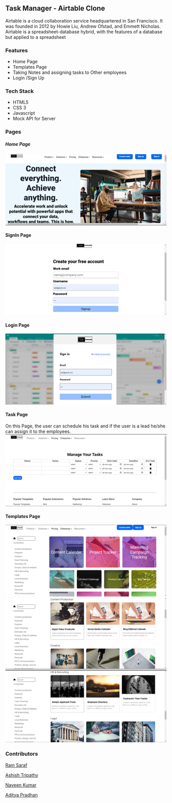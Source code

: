 ## Task Manager - Airtable Clone 
Airtable is a cloud collaboration service headquartered in San Francisco. It was founded in 2012 by Howie Liu, Andrew Ofstad, and Emmett Nicholas. Airtable is a spreadsheet-database hybrid, with the features of a database but applied to a spreadsheet

### Features
- Home Page
- Templates Page
- Taking Notes and assigning tasks to Other employees
- Login /Sign Up

### Tech Stack
- HTML5
- CSS 3
- Javascript
- Mock API for Server

### Pages
##### Home Page
<img src="./images/home.png">

#### SignIn Page
<img src="./images/siginin.png">

#### Login Page
<img src="./images/login.png">

#### Task Page
On this Page, the user can schedule his task and if the user is a lead he/she can assign it to the employees.
<img src="./images/task.png">

#### Templates Page
<img src="./images/templates.png">
<img src="./images/templates2.png">
<img src="./images/templates3.png">

### Contributors
[Ram Saraf](https://github.com/ramsarraf11)

[Ashish Tripathy](https://github.com/malonicester)

[Naveen Kumar](https://github.com/naveen13A)

[Aditya Pradhan](https://github.com/adilovesmom)